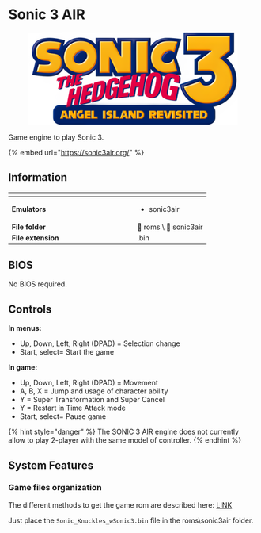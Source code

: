 # Sonic 3 AIR

<div align="left">

<figure><img src="https://github.com/fabricecaruso/es-theme-carbon/blob/master/art/logos/sonic3-air.png?raw=true" alt=""><figcaption></figcaption></figure>

</div>

Game engine to play Sonic 3.

{% embed url="https://sonic3air.org/" %}

## Information

<table data-header-hidden><thead><tr><th width="240"></th><th></th></tr></thead><tbody><tr><td><strong>Emulators</strong></td><td><ul><li>sonic3air</li></ul></td></tr><tr><td><strong>File folder</strong></td><td><span data-gb-custom-inline data-tag="emoji" data-code="1f4c2">📂</span> roms \ <span data-gb-custom-inline data-tag="emoji" data-code="1f4c2">📂</span> sonic3air</td></tr><tr><td><strong>File extension</strong></td><td>.bin</td></tr></tbody></table>

## BIOS

No BIOS required.

## Controls

**In menus:**&#x20;

* Up, Down, Left, Right (DPAD) = Selection change
* Start, select= Start the game&#x20;

**In game:**&#x20;

* Up, Down, Left, Right (DPAD) = Movement&#x20;
* A, B, X = Jump and usage of character ability
* Y = Super Transformation and Super Cancel&#x20;
* Y = Restart in Time Attack mode
* Start, select= Pause game

{% hint style="danger" %}
The SONIC 3 AIR engine does not currently allow to play 2-player with the same model of controller.
{% endhint %}

## System Features

### Game files organization

The different methods to get the game rom are described here: [LINK](https://docs.google.com/document/d/1oSud8dJHvdfrYbkGCfllAOp3JuTks7z4K5SwtVkXkx0/edit#heading=h.ux87lw254eyd)

Just place the `Sonic_Knuckles_wSonic3.bin` file in the roms\sonic3air folder.

<div align="left">

<figure><img src="https://i.imgur.com/GulEov8.png" alt=""><figcaption></figcaption></figure>

</div>
